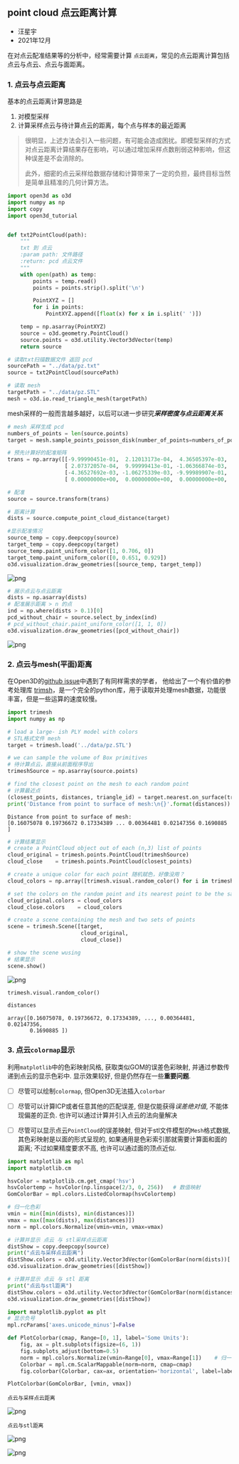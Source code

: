 ## point cloud 点云距离计算
- 汪星宇
- 2021年12月


在对点云配准结果等的分析中，经常需要计算 `点云距离`，常见的点云距离计算包括点云与点云、点云与面距离。

### 1. 点云与点云距离
基本的点云距离计算思路是
1. 对模型采样
2. 计算采样点云与待计算点云的距离，每个点与样本的最近距离

> 很明显，上述方法会引入一些问题，有可能会造成困扰。即模型采样的方式对点云距离计算结果存在影响，可以通过增加采样点数削弱这种影响，但这种误差是不会消除的。
>
> 此外，细密的点云采样给数据存储和计算带来了一定的负担，最终目标当然是简单且精准的几何计算方法。


```python
import open3d as o3d
import numpy as np
import copy
import open3d_tutorial


def txt2PointCloud(path):
    """
    txt 到 点云
    :param path: 文件路径
    :return: pcd 点云文件
    """
    with open(path) as temp:
        points = temp.read()
        points = points.strip().split('\n')

        PointXYZ = []
        for i in points:
            PointXYZ.append([float(x) for x in i.split(' ')])

    temp = np.asarray(PointXYZ)
    source = o3d.geometry.PointCloud()
    source.points = o3d.utility.Vector3dVector(temp)
    return source

# 读取txt扫描数据文件 返回 pcd
sourcePath = "../data/pz.txt"
source = txt2PointCloud(sourcePath)

# 读取 mesh
targetPath = "../data/pz.STL"
mesh = o3d.io.read_triangle_mesh(targetPath)
```

mesh采样的一般而言越多越好，以后可以进一步研究***采样密度与点云距离关系***


```python
# mesh 采样生成 pcd
numbers_of_points = len(source.points)
target = mesh.sample_points_poisson_disk(number_of_points=numbers_of_points, init_factor=5)

# 预先计算好的配准矩阵
trans = np.array([[-9.99990451e-01,  2.12013173e-04,  4.36505397e-03,  9.24958639e+00],
                  [ 2.07372057e-04,  9.99999413e-01, -1.06366874e-03,  8.58288685e+01],
                  [-4.36527692e-03, -1.06275339e-03, -9.99989907e-01,  9.18186355e+00],
                  [ 0.00000000e+00,  0.00000000e+00,  0.00000000e+00,  1.00000000e+00]])

# 配准
source = source.transform(trans)

# 距离计算
dists = source.compute_point_cloud_distance(target)

#显示配准情况
source_temp = copy.deepcopy(source)
target_temp = copy.deepcopy(target)
source_temp.paint_uniform_color([1, 0.706, 0])
target_temp.paint_uniform_color([0, 0.651, 0.929])
o3d.visualization.draw_geometries([source_temp, target_temp])
```


    
![png](output_3_0.png)
    



```python
# 展示点云与点云距离
dists = np.asarray(dists)
# 配准展示距离 > n 的点
ind = np.where(dists > 0.1)[0]
pcd_without_chair = source.select_by_index(ind)
# pcd_without_chair.paint_uniform_color([1, 1, 0])
o3d.visualization.draw_geometries([pcd_without_chair])
```


    
![png](output_4_0.png)
    


### 2. 点云与mesh(平面)距离

在Open3D的[github issue](https://github.com/isl-org/Open3D/issues/1195)中遇到了有同样需求的学者， 他给出了一个有价值的参考处理库 [trimsh](https://trimsh.org/index.html)，是一个完全的python库，用于读取并处理mesh数据，功能很丰富，但是一些运算的速度较慢。



```python
import trimesh
import numpy as np

# load a large- ish PLY model with colors
# STL格式文件 mesh
target = trimesh.load('../data/pz.STL')

# we can sample the volume of Box primitives
# 待计算点云，直接从前面程序导出
trimeshSource = np.asarray(source.points)

# find the closest point on the mesh to each random point
# 计算最近点
(closest_points, distances, triangle_id) = target.nearest.on_surface(trimeshSource)
print('Distance from point to surface of mesh:\n{}'.format(distances))

```

    Distance from point to surface of mesh:
    [0.16075078 0.19736672 0.17334389 ... 0.00364481 0.02147356 0.1690885 ]
    


```python
# 计算结果显示
# create a PointCloud object out of each (n,3) list of points
cloud_original = trimesh.points.PointCloud(trimeshSource)
cloud_close    = trimesh.points.PointCloud(closest_points)

# create a unique color for each point 随机赋色，好像没用？
cloud_colors = np.array([trimesh.visual.random_color() for i in trimeshSource])

# set the colors on the random point and its nearest point to be the same
cloud_original.colors = cloud_colors
cloud_close.colors    = cloud_colors

# create a scene containing the mesh and two sets of points
scene = trimesh.Scene([target,
                       cloud_original,
                       cloud_close])

# show the scene wusing
# 结果显示
scene.show()

```
    
![png](output_5_0.png)



```python
trimesh.visual.random_color()

distances
```




    array([0.16075078, 0.19736672, 0.17334389, ..., 0.00364481, 0.02147356,
           0.1690885 ])



### 3. 点云`colormap`显示
利用`matplotlib`中的色彩映射风格, 获取类似GOM的误差色彩映射, 并通过参数传递到点云的显示色彩中. 显示效果较好, 但是仍然存在一些**重要问题**.

- [ ] 尽管可以绘制`colormap`, 但Open3D无法插入`colorbar`
- [ ] 尽管可以计算ICP或者任意其他的匹配误差, 但是仅能获得*误差绝对值*, 不能体现偏差的正负. 也许可以通过计算并引入点云的法向量解决
- [ ] 尽管可以显示点云`PointCloud`的误差映射, 但对于stl文件模型的`Mesh`格式数据, 其色彩映射是以面的形式呈现的, 如果通用是色彩索引那就需要计算面和面的距离; 不过如果精度要求不高, 也许可以通过面的顶点近似.


```python
import matplotlib as mpl
import matplotlib.cm

hsvColor = matplotlib.cm.get_cmap('hsv')
hsvColortemp = hsvColor(np.linspace(2/3, 0, 256))   # 数值映射
GomColorBar = mpl.colors.ListedColormap(hsvColortemp)

# 归一化色彩
vmin = min([min(dists), min(distances)])
vmax = max([max(dists), max(distances)])
norm = mpl.colors.Normalize(vmin=vmin, vmax=vmax)

# 计算并显示 点云 与 stl采样点云距离
distShow = copy.deepcopy(source)
print("点云与采样点云距离")
distShow.colors = o3d.utility.Vector3dVector(GomColorBar(norm(dists))[:, :3])
o3d.visualization.draw_geometries([distShow])

# 计算并显示 点云 与 stl 距离
print("点云与stl距离")
distShow.colors = o3d.utility.Vector3dVector(GomColorBar(norm(distances))[:, :3])
o3d.visualization.draw_geometries([distShow])

import matplotlib.pyplot as plt
# 显示负号
mpl.rcParams['axes.unicode_minus']=False

def PlotColorbar(cmap, Range=[0, 1], label='Some Units'):
    fig, ax = plt.subplots(figsize=(6, 1))
    fig.subplots_adjust(bottom=0.5)
    norm = mpl.colors.Normalize(vmin=Range[0], vmax=Range[1])    # 归一化显示
    Colorbar = mpl.cm.ScalarMappable(norm=norm, cmap=cmap)
    fig.colorbar(Colorbar, cax=ax, orientation='horizontal', label=label)

PlotColorbar(GomColorBar, [vmin, vmax])

```

    点云与采样点云距离
    


    
![png](output_10_1.png)
    


    点云与stl距离
    


    
![png](output_10_3.png)
    



    
![png](output_10_4.png)
    

